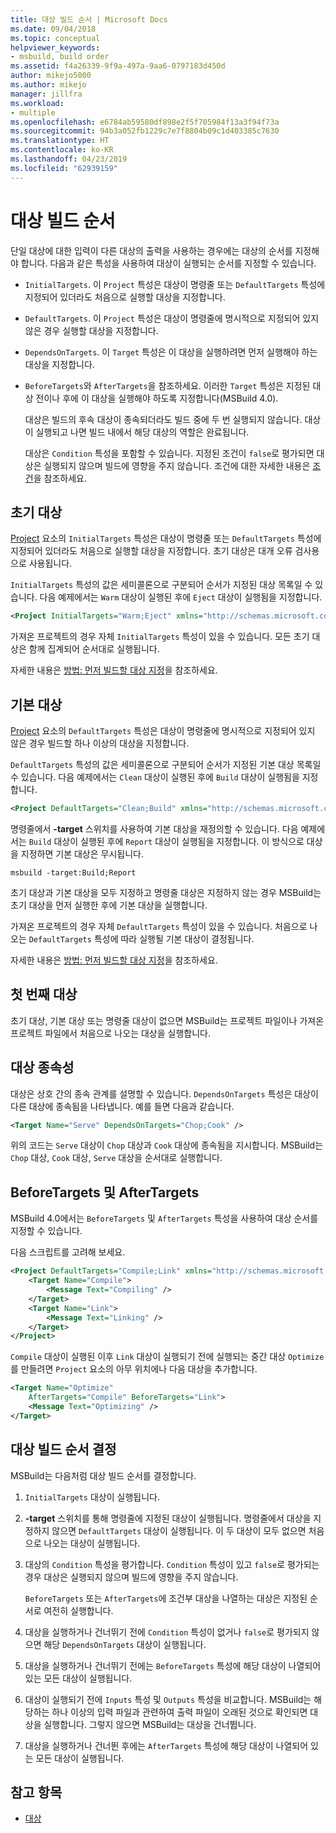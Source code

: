 ```yaml
---
title: 대상 빌드 순서 | Microsoft Docs
ms.date: 09/04/2018
ms.topic: conceptual
helpviewer_keywords:
- msbuild, build order
ms.assetid: f4a26339-9f9a-497a-9aa6-0797183d450d
author: mikejo5000
ms.author: mikejo
manager: jillfra
ms.workload:
- multiple
ms.openlocfilehash: e6784ab59580df898e2f5f705984f13a3f94f73a
ms.sourcegitcommit: 94b3a052fb1229c7e7f8804b09c1d403385c7630
ms.translationtype: HT
ms.contentlocale: ko-KR
ms.lasthandoff: 04/23/2019
ms.locfileid: "62939159"
---
```

# <a name="target-build-order"></a>대상 빌드 순서
단일 대상에 대한 입력이 다른 대상의 출력을 사용하는 경우에는 대상의 순서를 지정해야 합니다. 다음과 같은 특성을 사용하여 대상이 실행되는 순서를 지정할 수 있습니다.

- `InitialTargets`. 이 `Project` 특성은 대상이 명령줄 또는 `DefaultTargets` 특성에 지정되어 있더라도 처음으로 실행할 대상을 지정합니다.

- `DefaultTargets`. 이 `Project` 특성은 대상이 명령줄에 명시적으로 지정되어 있지 않은 경우 실행할 대상을 지정합니다.

- `DependsOnTargets`. 이 `Target` 특성은 이 대상을 실행하려면 먼저 실행해야 하는 대상을 지정합니다.

- `BeforeTargets`와 `AfterTargets`을 참조하세요. 이러한 `Target` 특성은 지정된 대상 전이나 후에 이 대상을 실행해야 하도록 지정합니다(MSBuild 4.0).

  대상은 빌드의 후속 대상이 종속되더라도 빌드 중에 두 번 실행되지 않습니다. 대상이 실행되고 나면 빌드 내에서 해당 대상의 역할은 완료됩니다.

  대상은 `Condition` 특성을 포함할 수 있습니다. 지정된 조건이 `false`로 평가되면 대상은 실행되지 않으며 빌드에 영향을 주지 않습니다. 조건에 대한 자세한 내용은 [조건](../msbuild/msbuild-conditions.md)을 참조하세요.

## <a name="initial-targets"></a>초기 대상
 [Project](../msbuild/project-element-msbuild.md) 요소의 `InitialTargets` 특성은 대상이 명령줄 또는 `DefaultTargets` 특성에 지정되어 있더라도 처음으로 실행할 대상을 지정합니다. 초기 대상은 대개 오류 검사용으로 사용됩니다.

 `InitialTargets` 특성의 값은 세미콜론으로 구분되어 순서가 지정된 대상 목록일 수 있습니다. 다음 예제에서는 `Warm` 대상이 실행된 후에 `Eject` 대상이 실행됨을 지정합니다.

```xml
<Project InitialTargets="Warm;Eject" xmlns="http://schemas.microsoft.com/developer/msbuild/2003">
```

 가져온 프로젝트의 경우 자체 `InitialTargets` 특성이 있을 수 있습니다. 모든 초기 대상은 함께 집계되어 순서대로 실행됩니다.

 자세한 내용은 [방법: 먼저 빌드할 대상 지정](../msbuild/how-to-specify-which-target-to-build-first.md)을 참조하세요.

## <a name="default-targets"></a>기본 대상
 [Project](../msbuild/project-element-msbuild.md) 요소의 `DefaultTargets` 특성은 대상이 명령줄에 명시적으로 지정되어 있지 않은 경우 빌드할 하나 이상의 대상을 지정합니다.

 `DefaultTargets` 특성의 값은 세미콜론으로 구분되어 순서가 지정된 기본 대상 목록일 수 있습니다. 다음 예제에서는 `Clean` 대상이 실행된 후에 `Build` 대상이 실행됨을 지정합니다.

```xml
<Project DefaultTargets="Clean;Build" xmlns="http://schemas.microsoft.com/developer/msbuild/2003">
```

 명령줄에서 **-target** 스위치를 사용하여 기본 대상을 재정의할 수 있습니다. 다음 예제에서는 `Build` 대상이 실행된 후에 `Report` 대상이 실행됨을 지정합니다. 이 방식으로 대상을 지정하면 기본 대상은 무시됩니다.

 `msbuild -target:Build;Report`

 초기 대상과 기본 대상을 모두 지정하고 명령줄 대상은 지정하지 않는 경우 MSBuild는 초기 대상을 먼저 실행한 후에 기본 대상을 실행합니다.

 가져온 프로젝트의 경우 자체 `DefaultTargets` 특성이 있을 수 있습니다. 처음으로 나오는 `DefaultTargets` 특성에 따라 실행될 기본 대상이 결정됩니다.

 자세한 내용은 [방법: 먼저 빌드할 대상 지정](../msbuild/how-to-specify-which-target-to-build-first.md)을 참조하세요.

## <a name="first-target"></a>첫 번째 대상
 초기 대상, 기본 대상 또는 명령줄 대상이 없으면 MSBuild는 프로젝트 파일이나 가져온 프로젝트 파일에서 처음으로 나오는 대상을 실행합니다.

## <a name="target-dependencies"></a>대상 종속성
 대상은 상호 간의 종속 관계를 설명할 수 있습니다. `DependsOnTargets` 특성은 대상이 다른 대상에 종속됨을 나타냅니다. 예를 들면 다음과 같습니다.

```xml
<Target Name="Serve" DependsOnTargets="Chop;Cook" />
```

 위의 코드는 `Serve` 대상이 `Chop` 대상과 `Cook` 대상에 종속됨을 지시합니다. MSBuild는 `Chop` 대상, `Cook` 대상, `Serve` 대상을 순서대로 실행합니다.

## <a name="beforetargets-and-aftertargets"></a>BeforeTargets 및 AfterTargets
 MSBuild 4.0에서는 `BeforeTargets` 및 `AfterTargets` 특성을 사용하여 대상 순서를 지정할 수 있습니다.

 다음 스크립트를 고려해 보세요.

```xml
<Project DefaultTargets="Compile;Link" xmlns="http://schemas.microsoft.com/developer/msbuild/2003">
    <Target Name="Compile">
        <Message Text="Compiling" />
    </Target>
    <Target Name="Link">
        <Message Text="Linking" />
    </Target>
</Project>
```

 `Compile` 대상이 실행된 이후 `Link` 대상이 실행되기 전에 실행되는 중간 대상 `Optimize`를 만들려면 `Project` 요소의 아무 위치에나 다음 대상을 추가합니다.

```xml
<Target Name="Optimize"
    AfterTargets="Compile" BeforeTargets="Link">
    <Message Text="Optimizing" />
</Target>
```

## <a name="determine-the-target-build-order"></a>대상 빌드 순서 결정
 MSBuild는 다음처럼 대상 빌드 순서를 결정합니다.

1. `InitialTargets` 대상이 실행됩니다.

2. **-target** 스위치를 통해 명령줄에 지정된 대상이 실행됩니다. 명령줄에서 대상을 지정하지 않으면 `DefaultTargets` 대상이 실행됩니다. 이 두 대상이 모두 없으면 처음으로 나오는 대상이 실행됩니다.

3. 대상의 `Condition` 특성을 평가합니다. `Condition` 특성이 있고 `false`로 평가되는 경우 대상은 실행되지 않으며 빌드에 영향을 주지 않습니다.

    `BeforeTargets` 또는 `AfterTargets`에 조건부 대상을 나열하는 대상은 지정된 순서로 여전히 실행합니다.

4. 대상을 실행하거나 건너뛰기 전에 `Condition` 특성이 없거나 `false`로 평가되지 않으면 해당 `DependsOnTargets` 대상이 실행됩니다.

5. 대상을 실행하거나 건너뛰기 전에는 `BeforeTargets` 특성에 해당 대상이 나열되어 있는 모든 대상이 실행됩니다.

6. 대상이 실행되기 전에 `Inputs` 특성 및 `Outputs` 특성을 비교합니다. MSBuild는 해당하는 하나 이상의 입력 파일과 관련하여 출력 파일이 오래된 것으로 확인되면 대상을 실행합니다. 그렇지 않으면 MSBuild는 대상을 건너뜁니다.

7. 대상을 실행하거나 건너뛴 후에는 `AfterTargets` 특성에 해당 대상이 나열되어 있는 모든 대상이 실행됩니다.

## <a name="see-also"></a>참고 항목
- [대상](../msbuild/msbuild-targets.md)
